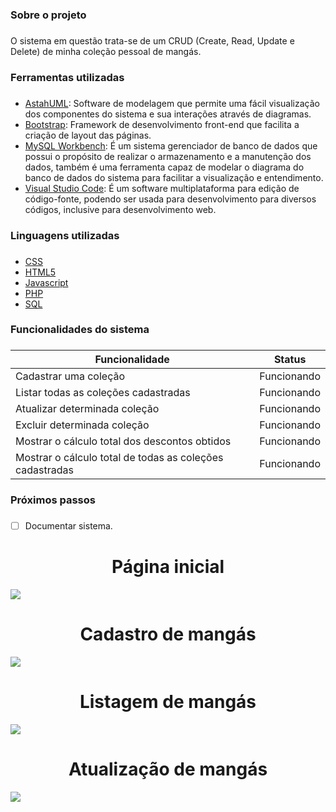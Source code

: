 ### Sobre o projeto <h3> 
O sistema em questão trata-se de um CRUD (Create, Read, Update e Delete) de minha coleção pessoal de mangás.
  
### Ferramentas utilizadas <h3>
* [AstahUML](https://astah.net/downloads/): Software de modelagem que permite uma fácil visualização dos componentes do sistema e sua interações através de diagramas. 
* [Bootstrap](https://getbootstrap.com): Framework de desenvolvimento front-end que facilita a criação de layout das páginas.  
* [MySQL Workbench](https://www.mysql.com/products/workbench/): É um sistema gerenciador de banco de dados que possui o propósito de realizar o armazenamento e a manutenção dos dados, também é uma ferramenta capaz de modelar o diagrama do banco de dados do sistema para facilitar a visualização e entendimento.
* [Visual Studio Code](https://code.visualstudio.com): É um software multiplataforma para edição de código-fonte, podendo ser usada para desenvolvimento para diversos códigos, inclusive para desenvolvimento web.

### Linguagens utilizadas <h3>
 * [CSS](https://developer.mozilla.org/pt-BR/docs/Web/CSS)
 * [HTML5](https://developer.mozilla.org/pt-BR/docs/Web/Guide/HTML/HTML5)
 * [Javascript](https://developer.mozilla.org/pt-BR/docs/Web/JavaScript)
 * [PHP](https://www.php.net/manual/pt_BR/intro-whatis.php)
 * [SQL](https://www.w3schools.com/sql/)

### Funcionalidades do sistema <h3>
Funcionalidade | Status
------------ | -------------
Cadastrar uma coleção | Funcionando
Listar todas as coleções cadastradas | Funcionando
Atualizar determinada coleção | Funcionando
Excluir determinada coleção | Funcionando
Mostrar o cálculo total dos descontos obtidos | Funcionando
Mostrar o cálculo total de todas as coleções cadastradas | Funcionando
  
### Próximos passos <h3>
- [ ] Documentar sistema. 

<h1 align="center"> Página inicial </h1>

![](https://github.com/Iury189/php_mangas/blob/main/imagens/Inicio.png?raw=true)
  
<h1 align="center"> Cadastro de mangás </h1>

![](https://github.com/Iury189/php_mangas/blob/main/imagens/Cadastro.png?raw=true)
  
<h1 align="center"> Listagem de mangás </h1>

![](https://github.com/Iury189/php_mangas/blob/main/imagens/Listagem.png?raw=true)
 
<h1 align="center"> Atualização de mangás </h1>

![](https://github.com/Iury189/php_mangas/blob/main/imagens/Atualizacao.png?raw=true)
